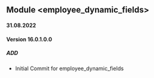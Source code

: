 ## Module <employee_dynamic_fields>

#### 31.08.2022
#### Version 16.0.1.0.0
##### ADD

- Initial Commit for employee_dynamic_fields


